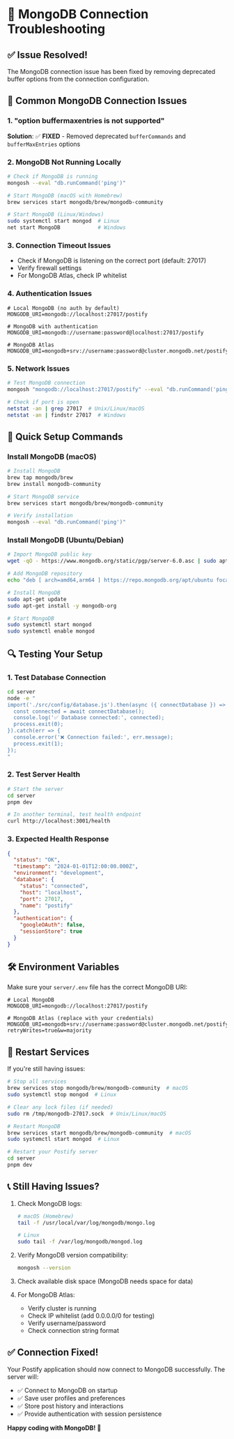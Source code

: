 # 🔧 MongoDB Connection Troubleshooting

## ✅ Issue Resolved!

The MongoDB connection issue has been fixed by removing deprecated buffer options from the connection configuration.

## 🐛 Common MongoDB Connection Issues

### 1. **"option buffermaxentries is not supported"**

**Solution**: ✅ **FIXED** - Removed deprecated `bufferCommands` and `bufferMaxEntries` options

### 2. **MongoDB Not Running Locally**

```bash
# Check if MongoDB is running
mongosh --eval "db.runCommand('ping')"

# Start MongoDB (macOS with Homebrew)
brew services start mongodb/brew/mongodb-community

# Start MongoDB (Linux/Windows)
sudo systemctl start mongod  # Linux
net start MongoDB            # Windows
```

### 3. **Connection Timeout Issues**

- Check if MongoDB is listening on the correct port (default: 27017)
- Verify firewall settings
- For MongoDB Atlas, check IP whitelist

### 4. **Authentication Issues**

```env
# Local MongoDB (no auth by default)
MONGODB_URI=mongodb://localhost:27017/postify

# MongoDB with authentication
MONGODB_URI=mongodb://username:password@localhost:27017/postify

# MongoDB Atlas
MONGODB_URI=mongodb+srv://username:password@cluster.mongodb.net/postify
```

### 5. **Network Issues**

```bash
# Test MongoDB connection
mongosh "mongodb://localhost:27017/postify" --eval "db.runCommand('ping')"

# Check if port is open
netstat -an | grep 27017  # Unix/Linux/macOS
netstat -an | findstr 27017  # Windows
```

## 🚀 Quick Setup Commands

### Install MongoDB (macOS)

```bash
# Install MongoDB
brew tap mongodb/brew
brew install mongodb-community

# Start MongoDB service
brew services start mongodb/brew/mongodb-community

# Verify installation
mongosh --eval "db.runCommand('ping')"
```

### Install MongoDB (Ubuntu/Debian)

```bash
# Import MongoDB public key
wget -qO - https://www.mongodb.org/static/pgp/server-6.0.asc | sudo apt-key add -

# Add MongoDB repository
echo "deb [ arch=amd64,arm64 ] https://repo.mongodb.org/apt/ubuntu focal/mongodb-org/6.0 multiverse" | sudo tee /etc/apt/sources.list.d/mongodb-org-6.0.list

# Install MongoDB
sudo apt-get update
sudo apt-get install -y mongodb-org

# Start MongoDB
sudo systemctl start mongod
sudo systemctl enable mongod
```

## 🔍 Testing Your Setup

### 1. Test Database Connection

```bash
cd server
node -e "
import('./src/config/database.js').then(async ({ connectDatabase }) => {
  const connected = await connectDatabase();
  console.log('✅ Database connected:', connected);
  process.exit(0);
}).catch(err => {
  console.error('❌ Connection failed:', err.message);
  process.exit(1);
});
"
```

### 2. Test Server Health

```bash
# Start the server
cd server
pnpm dev

# In another terminal, test health endpoint
curl http://localhost:3001/health
```

### 3. Expected Health Response

```json
{
  "status": "OK",
  "timestamp": "2024-01-01T12:00:00.000Z",
  "environment": "development",
  "database": {
    "status": "connected",
    "host": "localhost",
    "port": 27017,
    "name": "postify"
  },
  "authentication": {
    "googleOAuth": false,
    "sessionStore": true
  }
}
```

## 🛠️ Environment Variables

Make sure your `server/.env` file has the correct MongoDB URI:

```env
# Local MongoDB
MONGODB_URI=mongodb://localhost:27017/postify

# MongoDB Atlas (replace with your credentials)
MONGODB_URI=mongodb+srv://username:password@cluster.mongodb.net/postify?retryWrites=true&w=majority
```

## 🔄 Restart Services

If you're still having issues:

```bash
# Stop all services
brew services stop mongodb/brew/mongodb-community  # macOS
sudo systemctl stop mongod  # Linux

# Clear any lock files (if needed)
sudo rm /tmp/mongodb-27017.sock  # Unix/Linux/macOS

# Restart MongoDB
brew services start mongodb/brew/mongodb-community  # macOS
sudo systemctl start mongod  # Linux

# Restart your Postify server
cd server
pnpm dev
```

## 📞 Still Having Issues?

1. Check MongoDB logs:

   ```bash
   # macOS (Homebrew)
   tail -f /usr/local/var/log/mongodb/mongo.log

   # Linux
   sudo tail -f /var/log/mongodb/mongod.log
   ```

2. Verify MongoDB version compatibility:

   ```bash
   mongosh --version
   ```

3. Check available disk space (MongoDB needs space for data)

4. For MongoDB Atlas:
   - Verify cluster is running
   - Check IP whitelist (add 0.0.0.0/0 for testing)
   - Verify username/password
   - Check connection string format

## ✅ Connection Fixed!

Your Postify application should now connect to MongoDB successfully. The server will:

- ✅ Connect to MongoDB on startup
- ✅ Save user profiles and preferences
- ✅ Store post history and interactions
- ✅ Provide authentication with session persistence

**Happy coding with MongoDB! 🎉**
